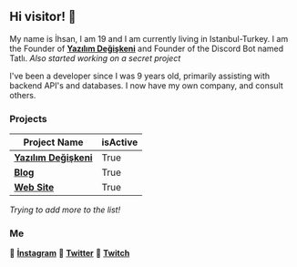 ## Hi visitor! 👋
My name is İhsan, I am 19 and I am currently living in  Istanbul-Turkey. I am the Founder of **[Yazılım Değişkeni](https://yazilimdegiskeni.com)** and Founder of the Discord Bot named Tatlı.  _Also started working on a secret project_

I've been a developer since I was 9 years old, primarily assisting with backend API's and databases. I now have my own company, and consult others.

### Projects
|                    Project Name                       | isActive |
| ----------------------------------------------------  | -------- |
| **[Yazılım Değişkeni](https://yazilimdegiskeni.com)** |   True   | 
| **[Blog](https://blog.ihsanbakidogan.com)**          |   True   | 
| **[Web Site](https://ihsanbakidogan.com)**            |   True   | 

_Trying to add more to the list!_

### Me

🌱 **[İnstagram](https://instagram.com/ihsanbakidogann)**
🤔 **[Twitter](https://twitter.com/irlibidi)**
💬 **[Twitch](https://twitch.tv/ibidi)**

  <!--
- 🔭 currently working on
**[Discord Templates](https://discordtemplates.com)**
- 🌱 I’m currently learning ...

- 👯 I’m looking to collaborate on ...

- 🤔 I’m looking for help with ...

- 💬 Ask me about ...

- 📫 How to reach me: ...

- 😄 Pronouns: ...

- ⚡ Fun fact: ...
-->

